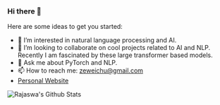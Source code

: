 ### Hi there 👋

<!--
**ZeweiChu/ZeweiChu** is a ✨ _special_ ✨ repository because its `README.md` (this file) appears on your GitHub profile.

Here are some ideas to get you started:

- 🔭 I’m currently working on ...
- 🌱 I’m currently learning ...
- 👯 I’m looking to collaborate on ...
- 🤔 I’m looking for help with ...
- 💬 Ask me about ...
- 📫 How to reach me: ...
- 😄 Pronouns: ...
- ⚡ Fun fact: ...
-->

Here are some ideas to get you started:

- 🔭 I’m interested in natural language processing and AI. 
- 👯 I’m looking to collaborate on cool projects related to AI and NLP. Recently I am fascinated by these large transformer based models.  
- 💬 Ask me about PyTorch and NLP. 
- 📫 How to reach me: zeweichu@gmail.com
- [Personal Website](http://people.cs.uchicago.edu/~zeweichu/)

<img align="left" alt="Rajaswa's Github Stats" src="https://github-readme-stats.vercel.app/api?username=zeweichu&show_icons=true&hide_border=true" />
<br />


